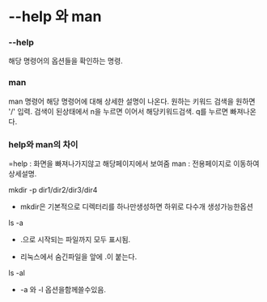 # --help 와 man

### --help
해당 명령어의 옵션들을 확인하는 명령.


### man

man 명령어
해당 명령어에 대해 상세한 설명이 나온다.
원하는 키워드 검색을 원하면 '/' 입력.
검색이 된상태에서 n을 누르면 이어서 해당키워드검색.
q를 누르면 빠져나온다.

### help와 man의 차이 
=help : 화면을 빠져나가지않고 해당페이지에서 보여줌
man : 전용페이지로 이동하여 상세설명.


mkdir -p dir1/dir2/dir3/dir4
- mkdir은 기본적으로 디렉터리를 하나만생성하면 하위로 다수개 생성가능한옵션

ls -a 
- .으로 시작되는 파일까지 모두 표시됨.

* 리눅스에서 숨긴파일을 앞에 .이 붙는다.

ls -al 
- -a 와 -l 옵션을함께쓸수있음.

